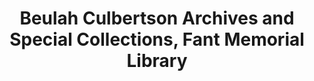 ---
layout: repo
title: "Beulah Culbertson Archives and Special Collections, Fant Memorial Library"
id: 23792
permalink: repos/23792/
---